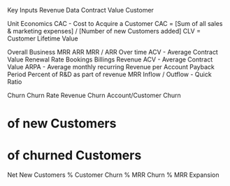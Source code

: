 Key Inputs
Revenue Data
Contract Value
Customer

Unit Economics
CAC - Cost to Acquire a Customer
CAC = [Sum of all sales & marketing expenses] / [Number of new Customers added]
CLV = Customer Lifetime Value

Overall Business
MRR
ARR
MRR / ARR Over time
ACV - Average Contract Value
Renewal Rate
Bookings
Billings
Revenue 
ACV - Average Contract Value
ARPA - Average monthly recurring Revenue per Account
Payback Period
Percent of R&D as part of revenue
MRR Inflow / Outflow - Quick Ratio

Churn
Churn Rate
Revenue Churn
Account/Customer Churn
# of new Customers
# of churned Customers
Net New Customers
% Customer Churn
% MRR Churn
% MRR Expansion
